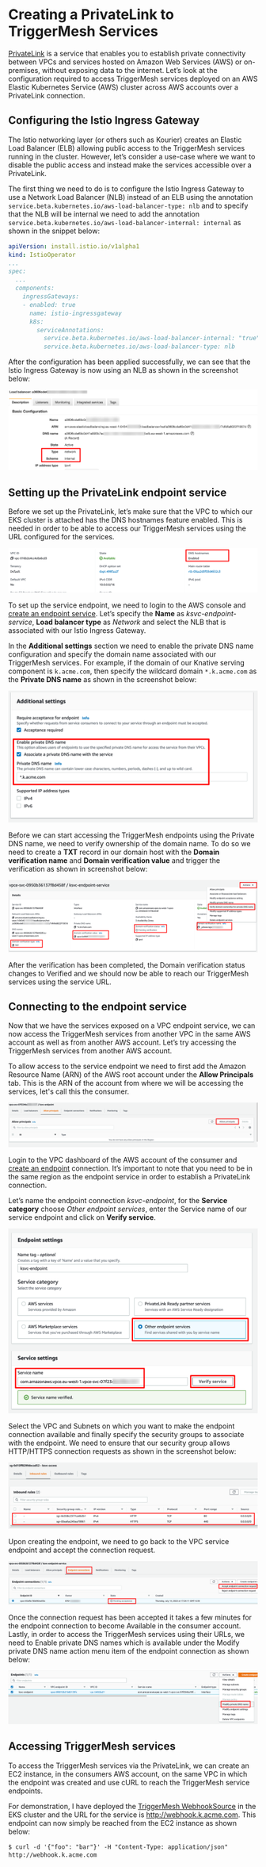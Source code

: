 # Creating a PrivateLink to TriggerMesh Services

[PrivateLink](https://aws.amazon.com/privatelink) is a service that enables you to establish private connectivity 
between VPCs and services hosted on Amazon Web Services (AWS) or on-premises, 
without exposing data to the internet. Let’s look at the configuration required
to access TriggerMesh services deployed on an AWS Elastic Kubernetes Service (AWS) 
cluster across AWS accounts over a PrivateLink connection.

## Configuring the Istio Ingress Gateway

The Istio networking layer (or others such as Kourier) creates an Elastic Load 
Balancer (ELB) allowing public access to the TriggerMesh services running in the cluster. 
However, let’s consider a use-case where we want to disable the public access and 
instead make the services accessible over a PrivateLink. 

The first thing we need to do is to configure the Istio Ingress Gateway to use 
a Network Load Balancer (NLB) instead of an ELB using the annotation 
`service.beta.kubernetes.io/aws-load-balancer-type: nlb` and to specify that 
the NLB will be internal we need to add the annotation 
`service.beta.kubernetes.io/aws-load-balancer-internal: internal` as shown in 
the snippet below:

```yaml
apiVersion: install.istio.io/v1alpha1
kind: IstioOperator
...
spec:
  ...
  components:
    ingressGateways:
    - enabled: true
      name: istio-ingressgateway
      k8s:
        serviceAnnotations:
          service.beta.kubernetes.io/aws-load-balancer-internal: "true"
          service.beta.kubernetes.io/aws-load-balancer-type: nlb
```

After the configuration has been applied successfully, we can see that the Istio 
Ingress Gateway is now using an NLB as shown in the screenshot below:

![NLB](../assets/guides/privatelink/nlb.png)

## Setting up the PrivateLink endpoint service

Before we set up the PrivateLink, let’s make sure that the VPC to which our EKS 
cluster is attached has the DNS hostnames feature enabled. This is needed in order 
to be able to access our TriggerMesh services using the URL configured for the services.

![VPC DNS Hostnames](../assets/guides/privatelink/vpc-dns-hostnames.png)

To set up the service endpoint, we need to login to the AWS console and
[create an endpoint service](https://eu-west-1.console.aws.amazon.com/vpc/home?#CreateVpcEndpointServiceConfiguration:). Let’s specify the **Name** as 
_ksvc-endpoint-service_, **Load balancer type** as _Network_ and select the NLB 
that is associated with our Istio Ingress Gateway.

In the **Additional settings** section we need to enable the private DNS name 
configuration and specify the domain name associated with our TriggerMesh services. 
For example, if the domain of our Knative serving component is `k.acme.com`, 
then specify the wildcard domain `*.k.acme.com` as the **Private DNS name** as 
shown in the screenshot below:

![Endpoint Service Private DNS](../assets/guides/privatelink/endpoint-service-private-dns.png)

Before we can start accessing the TriggerMesh endpoints using the Private DNS name, 
we need to verify ownership of the domain name. To do so we need to create a **TXT** 
record in our domain host with the **Domain verification name** and 
**Domain verification value** and trigger the verification as shown in screenshot 
below:

![Domain Verification Pending](../assets/guides/privatelink/domain-verification-pending.png)

After the verification has been completed, the Domain verification status changes 
to Verified and we should now be able to reach our TriggerMesh services using the service 
URL.

## Connecting to the endpoint service

Now that we have the services exposed on a VPC endpoint service, we can now access 
the TriggerMesh services from another VPC in the same AWS account as well as 
from another AWS account. Let’s try accessing the TriggerMesh services from another 
AWS account.

To allow access to the service endpoint we need to first add the Amazon Resource 
Name (ARN) of the AWS root account under the **Allow Principals** tab. This is the 
ARN of the account from where we will be accessing the services, let's call this 
the consumer.

![Allow Principals](../assets/guides/privatelink/allow-principals.png)

Login to the VPC dashboard of the AWS account of the consumer and [create an endpoint](https://eu-west-1.console.aws.amazon.com/vpc/home?#CreateVpcEndpoint:) 
connection. It’s important to note that you need to be in the same region as the
endpoint service in order to establish a PrivateLink connection.

Let’s name the endpoint connection _ksvc-endpoint_, for the **Service category** choose 
_Other endpoint services_, enter the Service name of our service endpoint and click 
on **Verify service**.

![Endpoint Settings](../assets/guides/privatelink/endpoint-settings-part.png)

Select the VPC and Subnets on which you want to make the endpoint connection 
available and finally specify the security groups to associate with the endpoint. 
We need to ensure that our security group allows HTTP/HTTPS connection requests 
as shown in the screenshot below:

![Security Group for Accessing Ksvcs](../assets/guides/privatelink/security-group-ksvc-access.png)

Upon creating the endpoint, we need to go back to the VPC service endpoint and 
accept the connection request.

![Accept Connection Request](../assets/guides/privatelink/accept-connection-request.png)

Once the connection request has been accepted it takes a few minutes for the 
endpoint connection to become Available in the consumer account. Lastly, in order 
to access the TriggerMesh services using their URLs, we need to Enable private DNS 
names which is available under the Modify private DNS name action menu item of 
the endpoint connection as shown below:

![Modify Private DNS Name](../assets/guides/privatelink/modify-private-dns-name.png)

## Accessing TriggerMesh services

To access the TriggerMesh services via the PrivateLink, we can create an EC2 instance, 
in the consumers AWS account, on the same VPC in which the endpoint was created 
and use cURL to reach the TriggerMesh service endpoints.

For demonstration, I have deployed the [TriggerMesh WebhookSource](https://github.com/triggermesh/triggermesh/blob/main/config/samples/sources/webhooksource.yaml) in the EKS
cluster and the URL for the service is http://webhook.k.acme.com. This endpoint 
can now simply be reached from the EC2 instance as shown below:

```console
$ curl -d '{"foo": "bar"}' -H "Content-Type: application/json" http://webhook.k.acme.com
```
